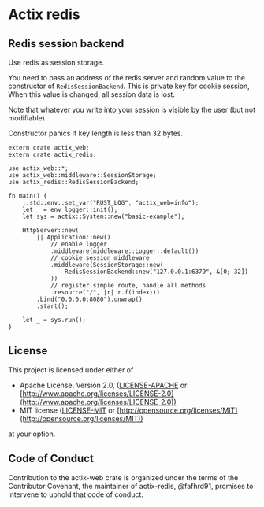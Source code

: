 # Actix redis

## Redis session backend

Use redis as session storage.

You need to pass an address of the redis server and random value to the
constructor of `RedisSessionBackend`. This is private key for cookie session,
When this value is changed, all session data is lost.

Note that whatever you write into your session is visible by the user (but not modifiable).

Constructor panics if key length is less than 32 bytes.

```rust,ignore
extern crate actix_web;
extern crate actix_redis;

use actix_web::*;
use actix_web::middleware::SessionStorage;
use actix_redis::RedisSessionBackend;

fn main() {
    ::std::env::set_var("RUST_LOG", "actix_web=info");
    let _ = env_logger::init();
    let sys = actix::System::new("basic-example");

    HttpServer::new(
        || Application::new()
            // enable logger
            .middleware(middleware::Logger::default())
            // cookie session middleware
            .middleware(SessionStorage::new(
                RedisSessionBackend::new("127.0.0.1:6379", &[0; 32])
            ))
            // register simple route, handle all methods
            .resource("/", |r| r.f(index)))
        .bind("0.0.0.0:8080").unwrap()
        .start();

    let _ = sys.run();
}
```

## License

This project is licensed under either of

* Apache License, Version 2.0, ([LICENSE-APACHE](LICENSE-APACHE) or [http://www.apache.org/licenses/LICENSE-2.0](http://www.apache.org/licenses/LICENSE-2.0))
* MIT license ([LICENSE-MIT](LICENSE-MIT) or [http://opensource.org/licenses/MIT](http://opensource.org/licenses/MIT))

at your option.

## Code of Conduct

Contribution to the actix-web crate is organized under the terms of the
Contributor Covenant, the maintainer of actix-redis, @fafhrd91, promises to
intervene to uphold that code of conduct.
